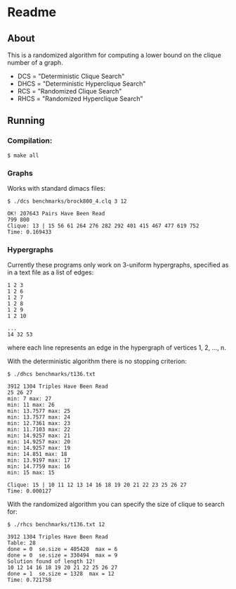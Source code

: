 # Readme

## About

This is a randomized algorithm for computing a lower bound on the clique number of a graph.

* DCS = "Deterministic Clique Search"
* DHCS = "Deterministic Hyperclique Search"
* RCS = "Randomized Clique Search"
* RHCS = "Randomized Hyperclique Search"

## Running

### Compilation:

```
$ make all
```

### Graphs

Works with standard dimacs files:

```
$ ./dcs benchmarks/brock800_4.clq 3 12

OK! 207643 Pairs Have Been Read
799 800
Clique: 13 | 15 56 61 264 276 282 292 401 415 467 477 619 752
Time: 0.169433
```


### Hypergraphs

Currently these programs only work on 3-uniform hypergraphs, specified as in a text file as a list of edges:

```
1 2 3
1 2 6
1 2 7
1 2 8
1 2 9
1 2 10

...
14 32 53
```
where each line represents an edge in the hypergraph of vertices 1, 2, ..., n.

With the deterministic algorithm there is no stopping criterion:

```
$ ./dhcs benchmarks/t136.txt

3912 1304 Triples Have Been Read
25 26 27
min: 7 max: 27
min: 11 max: 26
min: 13.7577 max: 25
min: 13.7577 max: 24
min: 12.7361 max: 23
min: 11.7103 max: 22
min: 14.9257 max: 21
min: 14.9257 max: 20
min: 14.9257 max: 19
min: 14.851 max: 18
min: 13.9197 max: 17
min: 14.7759 max: 16
min: 15 max: 15

Clique: 15 | 10 11 12 13 14 16 18 19 20 21 22 23 25 26 27
Time: 0.000127
```


With the randomized algorithm you can specify the size of clique to search for:

```
$ ./rhcs benchmarks/t136.txt 12

3912 1304 Triples Have Been Read
Table: 28
done = 0  se.size = 405420  max = 6
done = 0  se.size = 330494  max = 9
Solution found of length 12!
10 12 14 16 18 19 20 21 22 25 26 27
done = 1  se.size = 1328  max = 12
Time: 0.721758
```

